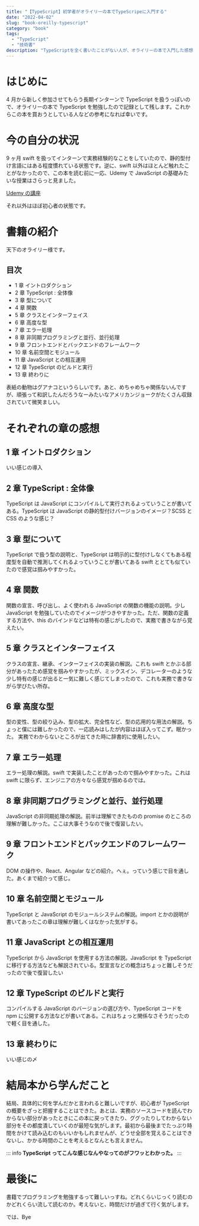```yaml
---
title: "【TypeScript】初学者がオライリーの本でTypeScripeに入門する"
date: "2022-04-02"
slug: "book-oreilly-typescript"
category: "book"
tags:
  - "TypeScript"
  - "技術書"
description: "TypeScriptを全く書いたことがない人が、オライリーの本で入門した感想を書きます。"
---
```


# はじめに

4 月から新しく参加させてもらう長期インターンで TypeScript を扱うっぽいので、オライリーの本で TypeScript を勉強したので記録として残します。これからこの本を買おうとしている人などの参考になれば幸いです。

# 今の自分の状況

9 ヶ月 swift を扱ってインターンで実務経験的なことをしていたので、静的型付け言語にはある程度慣れている状態です。逆に、swift 以外はほとんど触れたことがなかったので、この本を読む前に一応、Udemy で JavaScript の基礎みたいな授業はさらっと見ました。

[Udemy の講座](https://www.udemy.com/course/front-dev-tutorial/)

それ以外はほぼ初心者の状態です。

# 書籍の紹介

天下のオライリー様です。

## 目次

- 1 章 イントロダクション
- 2 章 TypeScript : 全体像
- 3 章 型について
- 4 章 関数
- 5 章 クラスとインターフェイス
- 6 章 高度な型
- 7 章 エラー処理
- 8 章 非同期プログラミングと並行、並行処理
- 9 章 フロントエンドとバックエンドのフレームワーク
- 10 章 名前空間とモジュール
- 11 章 JavaScript との相互運用
- 12 章 TypeScript のビルドと実行
- 13 章 終わりに

表紙の動物はグアナコというらしいです。あと、めちゃめちゃ関係ないんですが、頑張って和訳したんだろうなーみたいなアメリカンジョークがたくさん収録されていて微笑ましい。

# それぞれの章の感想

## 1 章 イントロダクション

いい感じの導入

## 2 章 TypeScript : 全体像

TypeScript は JavaScript にコンパイルして実行されるよっていうことが書いてある。TypeScript は JavaScript の静的型付けバージョンのイメージ？SCSS と CSS のような感じ？

## 3 章 型について

TypeScript で扱う型の説明と、TypeScript は明示的に型付けしなくてもある程度型を自動で推測してくれるよっていうことが書いてある swift ととても似ていたので感覚は掴みやすかった。

## 4 章 関数

関数の宣言、呼び出し、よく使われる JavaScript の関数の機能の説明。少し JavaScript を勉強していたのでイメージがつきやすかった。ただ、関数の定義する方法や、this のバインドなどは特有の感じがしたので、実務で書きながら覚えたい。

## 5 章 クラスとインターフェイス

クラスの宣言、継承、インターフェイスの実装の解説。これも swift とかぶる部分があったため感覚を掴みやすかったが、ミックスイン、デコレーターのような少し特有の感じが出ると一気に難しく感じてしまったので、これも実務で書きながら学びたい所存。

## 6 章 高度な型

型の変性、型の絞り込み、型の拡大、完全性など、型の応用的な用法の解説。ちょっと僕には難しかったので、一応読みはしたが内容はほぼ入ってこず。眠かった。
実務でわからないところが出てきた時に辞書的に使用したい。

## 7 章 エラー処理

エラー処理の解説。swift で実装したことがあったので掴みやすかった。これは swift に限らず、エンジニアの方々なら感覚が掴めるのでは。

## 8 章 非同期プログラミングと並行、並行処理

JavaScript の非同期処理の解説。前半は理解できたものの promise のところの理解が難しかった。ここは大事そうなので後で復習したい。

## 9 章 フロントエンドとバックエンドのフレームワーク

DOM の操作や、React、Angular などの紹介。へぇ。っていう感じで目を通した。あくまで紹介って感じ。

## 10 章 名前空間とモジュール

TypeScript と JavaScript のモジュールシステムの解説。import とかの説明が書いてあったこの章は理解が難しくはなかった気がする。

## 11 章 JavaScript との相互運用

TypeScript から JavaScript を使用する方法の解説。JavaScript を TypeScript に移行する方法なども解説されている。型宣言などの概念はちょっと難しそうだったので後で復習したい

## 12 章 TypeScript のビルドと実行

コンパイルする JavaScript のバージョンの選び方や、TypeScript コードを npm に公開する方法などが書いてある。これはちょっと関係なさそうだったので軽く目を通した。

## 13 章 終わりに

いい感じの〆

# 結局本から学んだこと

結局、具体的に何を学んだかと言われると難しいですが、初心者が TypeScript の概要をざっと把握することはできた。あとは、実務のソースコードを読んでわからない部分があったときにこの本に戻ってきたり、ググったりしてわからない部分をその都度潰していくのが最短な気がします。最初から最後までたっぷり時間をかけて読み込むのもいいかもしれませんが、どうせ全部を覚えることはできないし、かかる時間のことを考えるとなんとも言えません。

::: info
**TypeScript ってこんな感じなんやなってのがフワッとわかった。**
:::

# 最後に

書籍でプログラミングを勉強するって難しいっすね。どれくらいじっくり読むのかどれくらい流して読むのか。考えないと、時間だけが過ぎて行く気がします。

では、Bye
